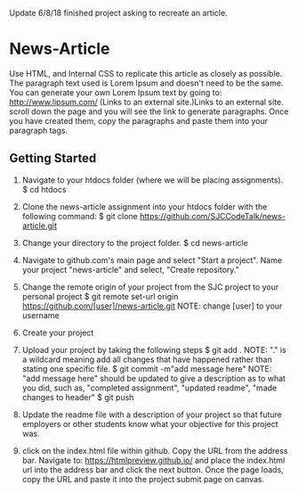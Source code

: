 Update 6/8/18
finished project asking to recreate an article.

# News-Article
Use HTML, and Internal CSS to replicate this article as closely as possible. The paragraph text used is Lorem Ipsum and doesn't need to be the same. You can generate your own Lorem Ipsum text by going to: http://www.lipsum.com/ (Links to an external site.)Links to an external site. scroll down the page and you will see the link to generate paragraphs. Once you have created them, copy the paragraphs and paste them into your paragraph tags. 

## Getting Started
1. Navigate to your htdocs folder (where we will be placing assignments).
$ cd htdocs

2. Clone the news-article assignment into your htdocs folder with the following command:
$ git clone https://github.com/SJCCodeTalk/news-article.git

3. Change your directory to the project folder.
$ cd news-article

4. Navigate to github.com's main page and select "Start a project". Name your project "news-article" and select, "Create repository."

5. Change the remote origin of your project from the SJC project to your personal project
$ git remote set-url origin https://github.com/[user]/news-article.git
NOTE: change [user] to your username

6. Create your project

7. Upload your project by taking the following steps
$ git add .
NOTE: "." is a wildcard meaning add all changes that have happened rather than stating one specific file. 
$ git commit -m"add message here"
NOTE: "add message here" should be updated to give a description as to what you did, such as, "completed assignment", "updated readme", "made changes to header"
$ git push

8. Update the readme file with a description of your project so that future employers or other students know what your objective for this project was. 

9. click on the index.html file within github. Copy the URL from the address bar. Navigate to: https://htmlpreview.github.io/ and place the index.html url into the address bar and click the next button. Once the page loads, copy the URL and paste it into the project submit page on canvas. 